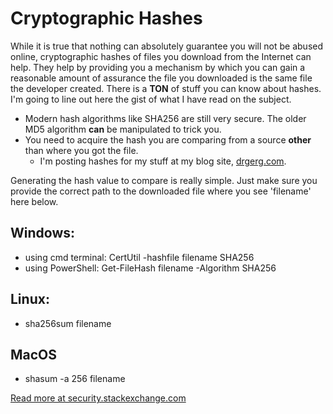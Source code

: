 # Cryptographic Hashes

While it is true that nothing can absolutely guarantee you will not be abused online, cryptographic hashes of files you download from the Internet can help.
They help by providing you a mechanism by which you can gain a reasonable amount of assurance the file you downloaded is the same file the developer created.
There is a **TON** of stuff you can know about hashes.  I'm going to line out here the gist of what I have read on the subject.

  - Modern hash algorithms like SHA256 are still very secure.  The older MD5 algorithm **can** be manipulated to trick you.
  - You need to acquire the hash you are comparing from a source **other** than where you got the file.
    - I'm posting hashes for my stuff at my blog site, [drgerg.com](https://www.drgerg.com/pages/hashes.html).

Generating the hash value to compare is really simple.  Just make sure you provide the correct path to the downloaded file where you see 'filename' here below.

## Windows: 

  - using cmd terminal: CertUtil -hashfile filename SHA256
  - using PowerShell: Get-FileHash filename -Algorithm SHA256

## Linux:

  - sha256sum filename

## MacOS

  - shasum -a 256 filename

[Read more at security.stackexchange.com](https://security.stackexchange.com/questions/189000/how-to-verify-the-checksum-of-a-downloaded-file-pgp-sha-etc)
